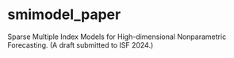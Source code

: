 # smimodel_paper
Sparse Multiple Index Models for High-dimensional Nonparametric Forecasting. (A draft submitted to ISF 2024.)
